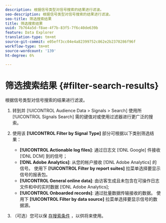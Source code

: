 ```yaml
---
description: 根据信号类型对信号搜索的结果进行滤波。
seo-description: 根据信号类型对信号搜索的结果进行滤波。
seo-title: 筛选搜索结果
title: 筛选搜索结果
uuid: 7b764a5d-f8ae-4f7b-83f5-7f6c40de639b
feature: Data Explorer
translation-type: tm+mt
source-git-commit: e05eff3cc04e4a82399752c862e2b2370286f96f
workflow-type: tm+mt
source-wordcount: '139'
ht-degree: 6%

---
```



# 筛选搜索结果 {#filter-search-results}

根据信号类型对信号搜索的结果进行滤波。

1. 转到并 [!UICONTROL Audience Data > Signals > Search] 使用所 [!UICONTROL Signals Search] 需的键值对或使用过滤器进行更广泛的搜索。
1. 使用该 **[!UICONTROL Filter by Signal Type]** 部分可根据以下类别筛选结果：

   * **[!UICONTROL Actionable log files]**: 通过日志文 [!DNL Google] 件接收 [!DNL DCM] 到的信号；
   * **[!DNL Adobe Analytics]**: 从您的帐户接收 [!DNL Adobe Analytics] 的信号。 使用下 **[!UICONTROL Filter by report suites]** 拉菜单选择要显示信号的报表包。
   * **[!UICONTROL General online data]**: 由访客生成且未包含在可操作日志文件和中的实时数据 [!DNL Adobe Analytics];
   * **[!UICONTROL Onboarded records]**: 通过批量数据传输接收的数据。 使用下 **[!UICONTROL Filter by data source]** 拉菜单选择要显示信号的数据源。

1. （可选）您可以保 [存搜索条件](../../../features/data-explorer/data-explorer-signals-search/data-explorer-save-search.md) ，以供将来使用。
